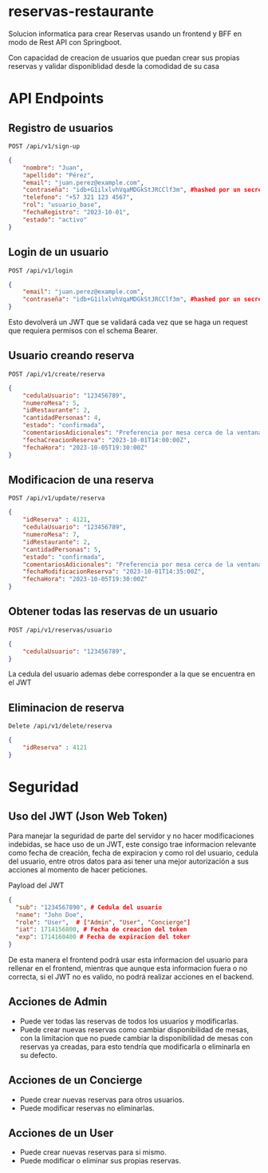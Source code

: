 # reservas-restaurante
Solucion informatica para crear Reservas usando un frontend y BFF en modo de Rest API con Springboot.

Con capacidad de creacion de usuarios que puedan crear sus propias reservas y validar disponiblidad desde la comodidad de su casa


# API Endpoints

## Registro de usuarios
```POST /api/v1/sign-up```

```JSON
{
    "nombre": "Juan",
    "apellido": "Pérez",
    "email": "juan.perez@example.com",
    "contraseña": "idb+G1ilxlvhVqaMDGkStJRCClf3m", #hashed por un secreto antes de enviarse al backend
    "telefono": "+57 321 123 4567",
    "rol": "usuario_base",
    "fechaRegistro": "2023-10-01",
    "estado": "activo"
}
```

## Login de un usuario
```POST /api/v1/login```

```JSON
{
    "email": "juan.perez@example.com",
    "contraseña": "idb+G1ilxlvhVqaMDGkStJRCClf3m", #hashed por un secreto antes de enviarse al backend
}
```
Esto devolverá un JWT que se validará cada vez que se haga un request que requiera permisos con el schema Bearer.


## Usuario creando reserva
```POST /api/v1/create/reserva```

```JSON
{
    "cedulaUsuario": "123456789",
    "numeroMesa": 5,
    "idRestaurante": 2,
    "cantidadPersonas": 4,
    "estado": "confirmada",
    "comentariosAdicionales": "Preferencia por mesa cerca de la ventana",
    "fechaCreacionReserva": "2023-10-01T14:00:00Z",
    "fechaHora": "2023-10-05T19:30:00Z"
}
```



## Modificacion de una reserva
```POST /api/v1/update/reserva```

```JSON
{
    "idReserva" : 4121,
    "cedulaUsuario": "123456789",
    "numeroMesa": 7,
    "idRestaurante": 2,
    "cantidadPersonas": 5,
    "estado": "confirmada",
    "comentariosAdicionales": "Preferencia por mesa cerca de la ventana con silla para bebé",
    "fechaModificacionReserva": "2023-10-01T14:35:00Z",
    "fechaHora": "2023-10-05T19:30:00Z"
}
```


## Obtener todas las reservas de un usuario
```POST /api/v1/reservas/usuario```

```JSON
{
    "cedulaUsuario": "123456789",
}
```
La cedula del usuario ademas debe corresponder a la que se encuentra en el JWT



## Eliminacion de reserva
```Delete /api/v1/delete/reserva```

```JSON
{
    "idReserva" : 4121
}
```

# Seguridad

## Uso del JWT (Json Web Token)
Para manejar la seguridad de parte del servidor y no hacer modificaciones indebidas, se hace uso de un JWT, este consigo trae informacion relevante como fecha de creación, fecha de expiracion y como rol del usuario, cedula del usuario, entre otros datos para asi tener una mejor autorización a sus acciones al momento de hacer peticiones.

Payload del JWT
```JSON
{
  "sub": "1234567890", # Cedula del usuario
  "name": "John Doe",
  "role": "User",  # ["Admin", "User", "Concierge"]
  "iat": 1714156800, # Fecha de creacion del token
  "exp": 1714160400 # Fecha de expiracion del toker
}
```

De esta manera el frontend podrá usar esta informacion del usuario para rellenar en el frontend, mientras que aunque esta informacion fuera o no correcta, si el JWT no es valido, no podrá realizar acciones en el backend. 

## Acciones de Admin
* Puede ver todas las reservas de todos los usuarios y modificarlas.
* Puede crear nuevas reservas como cambiar disponibilidad de mesas, con la limitacion que no puede cambiar la disponibilidad de mesas con reservas ya creadas, para esto tendría que modificarla o eliminarla en su defecto.

## Acciones de un Concierge
* Puede crear nuevas reservas para otros usuarios.
* Puede modificar reservas no eliminarlas.

## Acciones de un User
* Puede crear nuevas reservas para si mismo.
* Puede modificar o eliminar sus propias reservas.